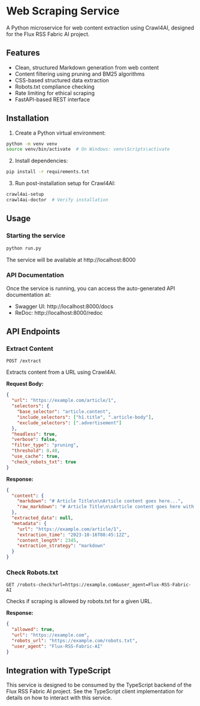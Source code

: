 # Web Scraping Service

A Python microservice for web content extraction using Crawl4AI, designed for the Flux RSS Fabric AI project.

## Features

- Clean, structured Markdown generation from web content
- Content filtering using pruning and BM25 algorithms
- CSS-based structured data extraction
- Robots.txt compliance checking
- Rate limiting for ethical scraping
- FastAPI-based REST interface

## Installation

1. Create a Python virtual environment:

```bash
python -m venv venv
source venv/bin/activate  # On Windows: venv\Scripts\activate
```

2. Install dependencies:

```bash
pip install -r requirements.txt
```

3. Run post-installation setup for Crawl4AI:

```bash
crawl4ai-setup
crawl4ai-doctor  # Verify installation
```

## Usage

### Starting the service

```bash
python run.py
```

The service will be available at http://localhost:8000

### API Documentation

Once the service is running, you can access the auto-generated API documentation at:

- Swagger UI: http://localhost:8000/docs
- ReDoc: http://localhost:8000/redoc

## API Endpoints

### Extract Content

```
POST /extract
```

Extracts content from a URL using Crawl4AI.

**Request Body:**

```json
{
  "url": "https://example.com/article/1",
  "selectors": {
    "base_selector": "article.content",
    "include_selectors": ["h1.title", ".article-body"],
    "exclude_selectors": [".advertisement"]
  },
  "headless": true,
  "verbose": false,
  "filter_type": "pruning",
  "threshold": 0.48,
  "use_cache": true,
  "check_robots_txt": true
}
```

**Response:**

```json
{
  "content": {
    "markdown": "# Article Title\n\nArticle content goes here...",
    "raw_markdown": "# Article Title\n\nArticle content goes here with additional elements..."
  },
  "extracted_data": null,
  "metadata": {
    "url": "https://example.com/article/1",
    "extraction_time": "2023-10-16T08:45:12Z",
    "content_length": 2345,
    "extraction_strategy": "markdown"
  }
}
```

### Check Robots.txt

```
GET /robots-check?url=https://example.com&user_agent=Flux-RSS-Fabric-AI
```

Checks if scraping is allowed by robots.txt for a given URL.

**Response:**

```json
{
  "allowed": true,
  "url": "https://example.com",
  "robots_url": "https://example.com/robots.txt",
  "user_agent": "Flux-RSS-Fabric-AI"
}
```

## Integration with TypeScript

This service is designed to be consumed by the TypeScript backend of the Flux RSS Fabric AI project. See the TypeScript client implementation for details on how to interact with this service.
